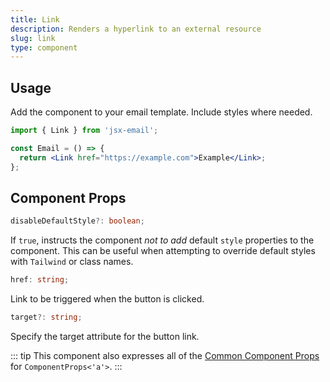 ```yaml
---
title: Link
description: Renders a hyperlink to an external resource
slug: link
type: component
---
```


<!--@include: @/include/header.md-->

<!--@include: @/include/install.md-->

## Usage

Add the component to your email template. Include styles where needed.

```jsx
import { Link } from 'jsx-email';

const Email = () => {
  return <Link href="https://example.com">Example</Link>;
};
```

## Component Props

```ts
disableDefaultStyle?: boolean;
```

If `true`, instructs the component _not to add_ default `style` properties to the component. This can be useful when attempting to override default styles with `Tailwind` or class names.

```ts
href: string;
```

Link to be triggered when the button is clicked.

```ts
target?: string;
```

Specify the target attribute for the button link.

::: tip
This component also expresses all of the [Common Component Props](https://react.dev/reference/react-dom/components/common) for `ComponentProps<'a'>`.
:::
